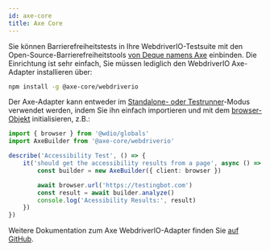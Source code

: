 ```yaml
---
id: axe-core
title: Axe Core
---
```


Sie können Barrierefreiheitstests in Ihre WebdriverIO-Testsuite mit den Open-Source-Barrierefreiheitstools [von Deque namens Axe](https://www.deque.com/axe/) einbinden. Die Einrichtung ist sehr einfach, Sie müssen lediglich den WebdriverIO Axe-Adapter installieren über:

```bash npm2yarn
npm install -g @axe-core/webdriverio
```

Der Axe-Adapter kann entweder im [Standalone- oder Testrunner](/docs/setuptypes)-Modus verwendet werden, indem Sie ihn einfach importieren und mit dem [browser-Objekt](/docs/api/browser) initialisieren, z.B.:

```ts
import { browser } from '@wdio/globals'
import AxeBuilder from '@axe-core/webdriverio'

describe('Accessibility Test', () => {
    it('should get the accessibility results from a page', async () => {
        const builder = new AxeBuilder({ client: browser })

        await browser.url('https://testingbot.com')
        const result = await builder.analyze()
        console.log('Acessibility Results:', result)
    })
})
```

Weitere Dokumentation zum Axe WebdriverIO-Adapter finden Sie [auf GitHub](https://github.com/dequelabs/axe-core-npm/tree/develop/packages/webdriverio#usage).